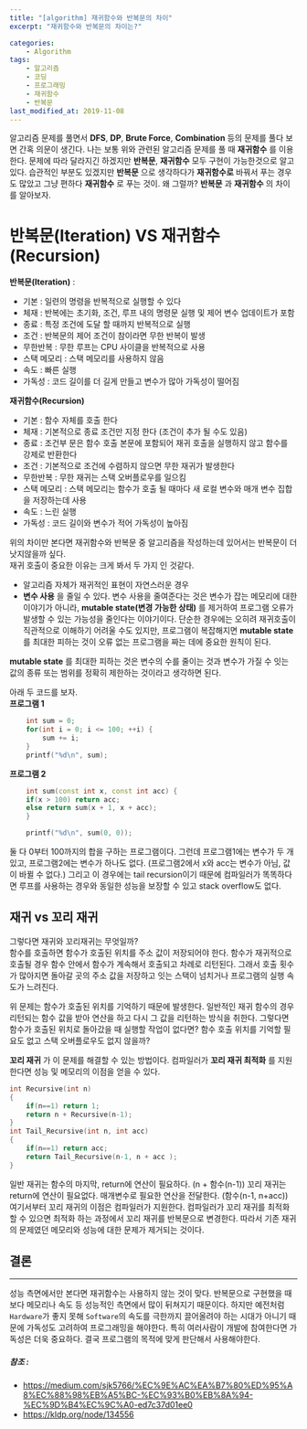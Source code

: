 ```yaml
---
title: "[algorithm] 재귀함수와 반복문의 차이"
excerpt: "재귀함수와 반복문의 차이는?"

categories:
    - Algorithm
tags:
    - 알고리즘
    - 코딩
    - 프로그래밍
    - 재귀함수
    - 반복문
last_modified_at: 2019-11-08
---  
```

알고리즘 문제를 풀면서 __DFS__, __DP__, __Brute Force__, __Combination__ 등의 문제를 풀다 보면 간혹 의문이 생긴다. 나는 보통 위와 관련된 알고리즘 문제를 풀 때 __재귀함수__ 를 이용한다. 문제에 따라 달라지긴 하겠지만 __반복문__, __재귀함수__ 모두 구현이 가능한것으로 알고있다. 습관적인 부분도 있겠지만 __반복문__ 으로 생각하다가 __재귀함수로__ 바꿔서 푸는 경우도 많았고 그냥 편하다 __재귀함수__ 로 푸는 것이. 왜 그럴까? __반복문__ 과 __재귀함수__ 의 차이를 알아보자.

# __반복문(Iteration)__ VS __재귀함수(Recursion)__  
__반복문(Iteration)__ :  
  + 기본 : 일련의 명령을 반복적으로 실행할 수 있다
  + 체재 : 반복에는 초기화, 조건, 루프 내의 명령문 실행 및 제어 변수 업데이트가 포함
  + 종료 : 특정 조건에 도달 할 때까지 반복적으로 실행
  + 조건 : 반복문의 제어 조건이 참이라면 무한 반복이 발생
  + 무한반복 : 무한 루프는 CPU 사이클을 반복적으로 사용
  + 스택 메모리 : 스택 메모리를 사용하지 않음
  + 속도 : 빠른 실행
  + 가독성 : 코드 길이를 더 길게 만들고 변수가 많아 가독성이 떨어짐
  
__재귀함수(Recursion)__   
  + 기본 : 함수 자체를 호출 한다
  + 체재 : 기본적으로 종료 조건만 지정 한다 (조건이 추가 될 수도 있음)
  + 종료 : 조건부 문은 함수 호출 본문에 포함되어 재귀 호출을 실행하지 않고 함수를 강제로 반환한다  
  + 조건 : 기본적으로 조건에 수렴하지 않으면 무한 재귀가 발생한다
  + 무한반복 : 무한 재귀는 스택 오버플로우를 일으킴
  + 스택 메모리 : 스택 메모리는 함수가 호출 될 때마다 새 로컬 변수와 매개 변수 집합을 저장하는데 사용  
  + 속도 : 느린 실행
  + 가독성 : 코드 길이와 변수가 적어 가독성이 높아짐

위의 차이만 본다면 재귀함수와 반복문 중 알고리즘을 작성하는데 있어서는 반복문이 더 낫지않을까 싶다.  
재귀 호출이 중요한 이유는 크게 봐서 두 가지 인 것같다.
  + 알고리즘 자체가 재귀적인 표현이 자연스러운 경우
  + __변수 사용__ 을 줄일 수 있다.
변수 사용을 줄여준다는 것은 변수가 잡는 메모리에 대한 이야기가 아니라, __mutable state(변경 가능한 상태)__ 를 제거하여 프로그램 오류가 발생할 수 있는 가능성을 줄인다는 이야기이다. 단순한 경우에는 오히려 재귀호출이 직관적으로 이해하기 어려울 수도 있지만, 프로그램이 복잡해지면 __mutable state__ 를 최대한 피하는 것이 오류 없는 프로그램을 짜는 데에 중요한 원칙이 된다.  

__mutable state__ 를 최대한 피하는 것은 변수의 수를 줄이는 것과 변수가 가질 수 잇는 값의 종류 또는 범위를 정확히 제한하는 것이라고 생각하면 된다.

아래 두 코드를 보자.  
__프로그램 1__  
```cpp
    int sum = 0;
    for(int i = 0; i <= 100; ++i) {
        sum += i;
    }
    printf("%d\n", sum);
```  
__프로그램 2__  
```cpp  
    int sum(const int x, const int acc) {
    if(x > 100) return acc;
    else return sum(x + 1, x + acc);
    }

    printf("%d\n", sum(0, 0));
```
둘 다 0부터 100까지의 합을 구하는 프로그램이다.
그런데 프로그램1에는 변수가 두 개 있고, 프로그램2에는 변수가 하나도 없다. (프로그램2에서 x와 acc는 변수가 아님, 값이 바뀔 수 없다.) 그리고 이 경우에는 tail recursion이기 때문에 컴파일러가 똑똑하다면 루프를 사용하는 경우와 동일한 성능을 보장할 수 있고 stack overflow도 없다.
  
## 재귀 vs 꼬리 재귀
그렇다면 재귀와 꼬리재귀는 무엇일까?  
함수를 호출하면 함수가 호출된 위치를 주소 값이 저장되어야 한다. 함수가 재귀적으로 호출될 경우 함수 안에서 함수가 계속해서 호출되고 차례로 리턴된다. 그래서 호출 횟수가 많아지면 돌아갈 곳의 주소 값을 저장하고 잇는 스택이 넘치거나 프로그램의 실행 속도가 느려진다.  
  
위 문제는 함수가 호출된 위치를 기억하기 때문에 발생한다. 일반적인 재귀 함수의 경우 리턴되는 함수 값을 받아 연산을 하고 다시 그 값을 리턴하는 방식을 취한다. 그렇다면 함수가 호출된 위치로 돌아갔을 때 실행할 작업이 없다면? 함수 호출 위치를 기억할 필요도 없고 스택 오버플로우도 없지 않을까?  
  
__꼬리 재귀__ 가 이 문제를 해결할 수 있는 방법이다. 컴파일러가 __꼬리 재귀 최적화__ 를 지원한다면 성능 및 메모리의 이점을 얻을 수 있다.  
```cpp 
int Recursive(int n) 
{
    if(n==1) return 1;
    return n + Recursive(n-1);
}
int Tail_Recursive(int n, int acc)
{
    if(n==1) return acc;
    return Tail_Recursive(n-1, n + acc );
}
```  
일반 재귀는 함수의 마지막, return에 연산이 필요하다. (n + 함수(n-1))
꼬리 재귀는 return에 연산이 필요없다. 매개변수로 필요한 연산을 전달한다. (함수(n-1, n+acc))
여기서부터 꼬리 재귀의 이점은 컴파일러가 지원한다. 컴파일러가 꼬리 재귀를 최적화 할 수 있으면 최적화 하는 과정에서 꼬리 재귀를 반복문으로 변경한다.
따라서 기존 재귀의 문제였던 메모리와 성능에 대한 문제가 제거되는 것이다. 

## 결론 
***  

 성능 측면에서만 본다면 재귀함수는 사용하지 않는 것이 맞다. 반복문으로 구현했을 때 보다 메모리나 속도 등 성능적인 측면에서 많이 뒤쳐지기 때문이다. 하지만 예전처럼 `Hardware`가 좋지 못해 `Software`의 속도를 극한까지 끌어올려야 하는 시대가 아니기 때문에 가독성도 고려하여 프로그래밍을 해야한다. 특히 여러사람이 개발에 참여한다면 가독성은 더욱 중요하다. 결국 프로그램의 목적에 맞게 판단해서 사용해야한다.




##### 참조 : 
  + <https://medium.com/sjk5766/%EC%9E%AC%EA%B7%80%ED%95%A8%EC%88%98%EB%A5%BC-%EC%93%B0%EB%8A%94-%EC%9D%B4%EC%9C%A0-ed7c37d01ee0>  
  + <https://kldp.org/node/134556>
